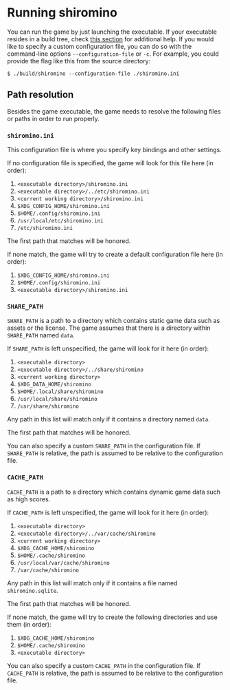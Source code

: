 # Running shiromino
You can run the game by just launching the executable. If your executable resides in a build tree, check [this section](BUILDING.md#running) for additional help.
If you would like to specify a custom configuration file, you can do so with the command-line options `--configuration-file` or `-c`. For example, you could provide the flag like this from the source directory:
```shell
$ ./build/shiromino --configuration-file ./shiromino.ini
```
<a name="path-resolution"></a>
## Path resolution
Besides the game executable, the game needs to resolve the following files or paths in order to run properly.
### `shiromino.ini`
This configuration file is where you specify key bindings and other settings.

If no configuration file is specified, the game will look for this file here (in order):

1. `<executable directory>/shiromino.ini`
2. `<executable directory>/../etc/shiromino.ini`
3. `<current working directory>/shiromino.ini`
4. `$XDG_CONFIG_HOME/shiromino.ini`
5. `$HOME/.config/shiromino.ini`
6. `/usr/local/etc/shiromino.ini`
7. `/etc/shiromino.ini`

The first path that matches will be honored.

If none match, the game will try to create a default configuration file here (in order):

1. `$XDG_CONFIG_HOME/shiromino.ini`
2. `$HOME/.config/shiromino.ini`
3. `<executable directory>/shiromino.ini`

### `SHARE_PATH`
`SHARE_PATH` is a path to a directory which contains static game data such as assets or the license. The game assumes that there is a directory within `SHARE_PATH` named `data`.

If `SHARE_PATH` is left unspecified, the game will look for it here (in order):

1. `<executable directory>`
2. `<executable directory>/../share/shiromino`
3. `<current working directory>`
4. `$XDG_DATA_HOME/shiromino`
5. `$HOME/.local/share/shiromino`
6. `/usr/local/share/shiromino`
7. `/usr/share/shiromino`

Any path in this list will match only if it contains a directory named `data`.

The first path that matches will be honored.

You can also specify a custom `SHARE_PATH` in the configuration file. If `SHARE_PATH` is relative, the path is assumed to be relative to the configuration file.
### `CACHE_PATH`
`CACHE_PATH` is a path to a directory which contains dynamic game data such as high scores.

If `CACHE_PATH` is left unspecified, the game will look for it here (in order):

1. `<executable directory>`
2. `<executable directory>/../var/cache/shiromino`
3. `<current working directory>`
4. `$XDG_CACHE_HOME/shiromino`
5. `$HOME/.cache/shiromino`
6. `/usr/local/var/cache/shiromino`
7. `/var/cache/shiromino`

Any path in this list will match only if it contains a file named `shiromino.sqlite`.

The first path that matches will be honored.

If none match, the game will try to create the following directories and use them (in order):

1. `$XDG_CACHE_HOME/shiromino`
2. `$HOME/.cache/shiromino`
3. `<executable directory>`

You can also specify a custom `CACHE_PATH` in the configuration file. If `CACHE_PATH` is relative, the path is assumed to be relative to the configuration file.